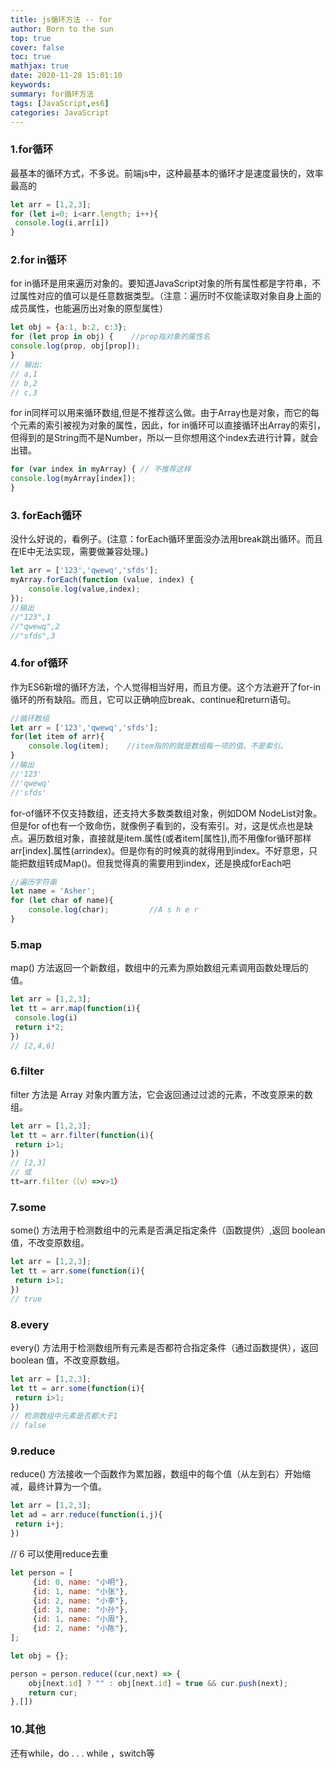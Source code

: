 ```yaml
---
title: js循环方法 -- for
author: Born to the sun
top: true
cover: false
toc: true
mathjax: true
date: 2020-11-28 15:01:10
keywords:
summary: for循环方法
tags: [JavaScript,es6]
categories: JavaScript
---
```

### 1.for循环
最基本的循环方式，不多说。前端js中，这种最基本的循环才是速度最快的，效率最高的
```javascript
let arr = [1,2,3];
for (let i=0; i<arr.length; i++){
 console.log(i,arr[i])
}
```
### 2.for in循环
for in循环是用来遍历对象的。要知道JavaScript对象的所有属性都是字符串，不过属性对应的值可以是任意数据类型。（注意：遍历时不仅能读取对象自身上面的成员属性，也能遍历出对象的原型属性）
```javascript
let obj = {a:1, b:2, c:3};
for (let prop in obj) {    //prop指对象的属性名
console.log(prop, obj[prop]);
}
// 输出:
// a,1
// b,2
// c,3
```
for in同样可以用来循环数组,但是不推荐这么做。由于Array也是对象，而它的每个元素的索引被视为对象的属性，因此，for in循环可以直接循环出Array的索引，但得到的是String而不是Number，所以一旦你想用这个index去进行计算，就会出错。

```javascript
for (var index in myArray) { // 不推荐这样
console.log(myArray[index]);
}
```
### 3. forEach循环
没什么好说的，看例子。(注意：forEach循环里面没办法用break跳出循环。而且在IE中无法实现，需要做兼容处理。)

```javascript
let arr = ['123','qwewq','sfds'];
myArray.forEach(function (value, index) {
    console.log(value,index);
});
//输出
//"123",1
//"qwewq",2
//"sfds",3
```
### 4.for of循环
作为ES6新增的循环方法，个人觉得相当好用，而且方便。这个方法避开了for-in循环的所有缺陷。而且，它可以正确响应break、continue和return语句。

```javascript
//循环数组
let arr = ['123','qwewq','sfds'];
for(let item of arr){
    console.log(item);    //item指的的就是数组每一项的值。不是索引。
}
//输出
//'123'
//'qwewq'
//'sfds'
```
for-of循环不仅支持数组，还支持大多数类数组对象，例如DOM NodeList对象。但是for of也有一个致命伤，就像例子看到的，没有索引。对，这是优点也是缺点。遍历数组对象，直接就是item.属性(或者item[属性]),而不用像for循环那样arr[index].属性(arrindex)。但是你有的时候真的就得用到index。不好意思，只能把数组转成Map()。但我觉得真的需要用到index，还是换成forEach吧

```javascript
//遍历字符串
let name = 'Asher';
for (let char of name){
    console.log(char);         //A s h e r
}
```
### 5.map
map() 方法返回一个新数组，数组中的元素为原始数组元素调用函数处理后的值。

```javascript
let arr = [1,2,3];
let tt = arr.map(function(i){
 console.log(i)
 return i*2;
})
// [2,4,6]
```
### 6.filter
filter 方法是 Array 对象内置方法，它会返回通过过滤的元素，不改变原来的数组。

```javascript
let arr = [1,2,3];
let tt = arr.filter(function(i){
 return i>1;
})
// [2,3]
// 或
tt=arr.filter（（v）=>v>1）
```
### 7.some
some() 方法用于检测数组中的元素是否满足指定条件（函数提供）,返回 boolean 值，不改变原数组。

```javascript
let arr = [1,2,3];
let tt = arr.some(function(i){
 return i>1;
})
// true
```
### 8.every
every() 方法用于检测数组所有元素是否都符合指定条件（通过函数提供），返回 boolean 值，不改变原数组。

```javascript
let arr = [1,2,3];
let tt = arr.some(function(i){
 return i>1;
})
// 检测数组中元素是否都大于1
// false
```
### 9.reduce
reduce() 方法接收一个函数作为累加器，数组中的每个值（从左到右）开始缩减，最终计算为一个值。

```javascript
let arr = [1,2,3];
let ad = arr.reduce(function(i,j){
 return i+j;
})
```
// 6
可以使用reduce去重

```javascript
let person = [
     {id: 0, name: "小明"},
     {id: 1, name: "小张"},
     {id: 2, name: "小李"},
     {id: 3, name: "小孙"},
     {id: 1, name: "小周"},
     {id: 2, name: "小陈"},   
];

let obj = {};

person = person.reduce((cur,next) => {
    obj[next.id] ? "" : obj[next.id] = true && cur.push(next);
    return cur;
},[])
```
### 10.其他
还有while，do . . . while ，switch等